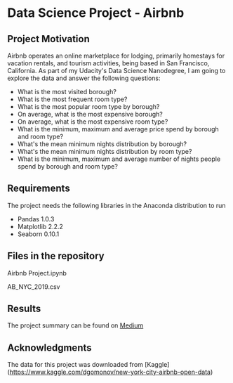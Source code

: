 # Data Science Project - Airbnb

## Project Motivation

Airbnb operates an online marketplace for lodging, primarily homestays for vacation rentals, and tourism activities, being based in San Francisco, California. As part of my Udacity's Data Science Nanodegree, I am going to explore the data and answer the following questions:

- What is the most visited borough?
- What is the most frequent room type?
- What is the most popular room type by borough?
- On average, what is the most expensive borough?
- On average, what is the most expensive room type?
- What is the minimum, maximum and average price spend by borough and room type?
- What's the mean minimum nights distribution by borough? 
- What's the mean minimum nights distribution by room type?
- What is the minimum, maximum and average number of nights people spend by borough and room type?


## Requirements

The project needs the following libraries in the Anaconda distribution to run

- Pandas 1.0.3
- Matplotlib 2.2.2
- Seaborn 0.10.1


## Files in the repository

Airbnb Project.ipynb

AB_NYC_2019.csv


## Results

The project summary can be found on [Medium](https://paulo-toscano.medium.com/)


## Acknowledgments

The data for this project was downloaded from [Kaggle] (https://www.kaggle.com/dgomonov/new-york-city-airbnb-open-data)

